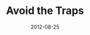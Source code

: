 ---
layout: message
category: message
series: "How to Love Your Job"
title: "Avoid the Traps"
date: 2012-08-25
audio-description: "Brian Tome talks about troubleshooting what prevents us from loving our jobs."
audio: "http://www.crossroads.net/players/media/hq/HTLYJ_02.mp3"
audio-title: "Avoid the Traps"
audio-duration: "36&#58;50"
program-description: "How to Love Your Job - Week 2 Program"
program: "http://www.crossroads.net/players/media/hq/08_25-26_12Program.pdf"
program-title: "Avoid the Traps"
video-description: "Brian Tome talks about troubleshooting what prevents us from loving our jobs."
video-title: "Avoid the Traps"
video: "https://s3.amazonaws.com/crossroadsvideomessages/htlyj_02.mp4"
video-poster: "https://www.crossroads.net/uploadedfiles/HTLYJ_02_still.jpg"
---